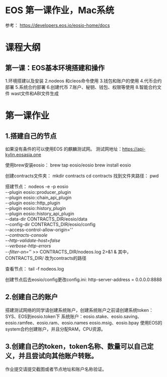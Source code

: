 # EOS 第一课作业，Mac系统

参考：
https://developers.eos.io/eosio-home/docs

# 课程大纲

## 第⼀课：EOS基本环境搭建和操作

1.环境搭建以及安装
2.nodeos 和cleos命令使用
3.钱包和账户的使用
4.代币合约部署
5.系统合约部署
6.创建代币
7.账户、秘钥、钱包、权限等使用
8.智能合约文件 wast文件和ABI文件生成

# 第一课作业

## 1.搭建自己的节点
如果没有条件的可以使用EOS 的麒麟测试网。
测试网地址：https://api-kylin.eosasia.one

使用brew安装eosio：
brew tap eosio/eosio
brew install eosio

创建contracts文件夹：
mkdir contracts
cd contracts
找到文件夹路径：
pwd

搭建节点：
nodeos -e -p eosio \
--plugin eosio::producer_plugin \
--plugin eosio::chain_api_plugin \
--plugin eosio::http_plugin \
--plugin eosio::history_plugin \
--plugin eosio::history_api_plugin \
--data-dir CONTRACTS_DIR/eosio/data \
--config-dir CONTRACTS_DIR/eosio/config \
--access-control-allow-origin='*' \
--contracts-console \
--http-validate-host=false \
--verbose-http-errors \
--filter-on='*' >> CONTRACTS_DIR/nodeos.log 2>&1 &
其中，CONTRACTS_DIR/ 改为contracts的路径

查看节点：
tail -f nodeos.log

创建节点后去eosio/config更改config.ini:
http-server-address = 0.0.0.0:8888


## 2.创建自己的账户
搭建测试网络的同学请创建系统账户，创建系统账户之前请创建系统token：SYS、EOS到eosio.token下
系统账户：eosio.stake、eosio.saving、eosio.ramfee、eosio.ram、eosio.names
eosio.msig、eosio.bpay
使用EOS的system合约创建账户，并且分配RAM，CPU资源。




## 3.创建自己的token，token名称、数量可以自己定义，并且尝试向其他账户转账。
作业提交请提交截图或者节点地址和账户名称验证。
